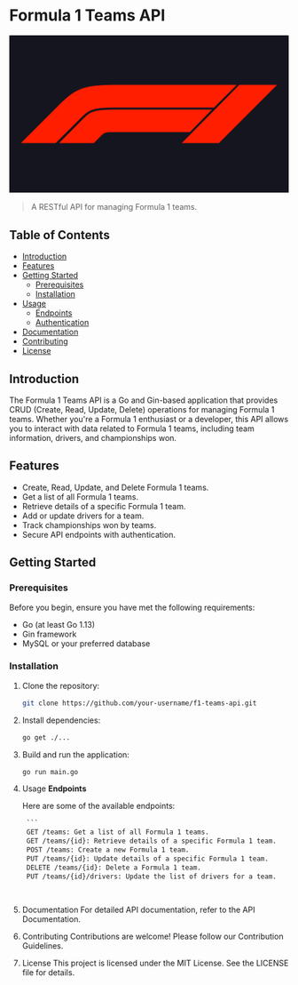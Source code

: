 # Formula 1 Teams API

![Formula 1 Logo](assets/f1_logo.png)
> A RESTful API for managing Formula 1 teams.

## Table of Contents

- [Introduction](#introduction)
- [Features](#features)
- [Getting Started](#getting-started)
  - [Prerequisites](#prerequisites)
  - [Installation](#installation)
- [Usage](#usage)
  - [Endpoints](#endpoints)
  - [Authentication](#authentication)
- [Documentation](#documentation)
- [Contributing](#contributing)
- [License](#license)

## Introduction

The Formula 1 Teams API is a Go and Gin-based application that provides CRUD (Create, Read, Update, Delete) operations for managing Formula 1 teams. Whether you're a Formula 1 enthusiast or a developer, this API allows you to interact with data related to Formula 1 teams, including team information, drivers, and championships won.

## Features

- Create, Read, Update, and Delete Formula 1 teams.
- Get a list of all Formula 1 teams.
- Retrieve details of a specific Formula 1 team.
- Add or update drivers for a team.
- Track championships won by teams.
- Secure API endpoints with authentication.

## Getting Started

### Prerequisites

Before you begin, ensure you have met the following requirements:

- Go (at least Go 1.13)
- Gin framework
- MySQL or your preferred database

### Installation

1. Clone the repository:

   ```sh
   git clone https://github.com/your-username/f1-teams-api.git
   ```

2. Install dependencies:

    ``` sh
    go get ./...
    ```


3. Build and run the application:

    ``` sh
    go run main.go
    ```

4. Usage
    **Endpoints**

    Here are some of the available endpoints:

        ```
        GET /teams: Get a list of all Formula 1 teams.
        GET /teams/{id}: Retrieve details of a specific Formula 1 team.
        POST /teams: Create a new Formula 1 team.
        PUT /teams/{id}: Update details of a specific Formula 1 team.
        DELETE /teams/{id}: Delete a Formula 1 team.
        PUT /teams/{id}/drivers: Update the list of drivers for a team.
    ```


5. Documentation
    For detailed API documentation, refer to the API Documentation.

6. Contributing
    Contributions are welcome! Please follow our Contribution Guidelines.

7. License
    This project is licensed under the MIT License. See the LICENSE file for details.


